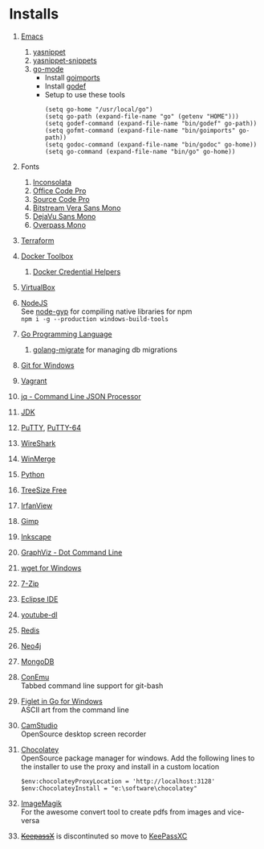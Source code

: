 # Installs #

1. [Emacs](https://sourceforge.net/projects/emacsbinw64/)
   1. [yasnippet](https://github.com/joaotavora/yasnippet)
   2. [yasnippet-snippets](https://github.com/AndreaCrotti/yasnippet-snippets)
   3. [go-mode](https://github.com/dominikh/go-mode.el)
       - Install [goimports](https://github.com/bradfitz/goimports)
       - Install [godef](github.com/rogpeppe/godef)
       - Setup to use these tools
         ``` elisp
         (setq go-home "/usr/local/go")
         (setq go-path (expand-file-name "go" (getenv "HOME")))
         (setq godef-command (expand-file-name "bin/godef" go-path))
         (setq gofmt-command (expand-file-name "bin/goimports" go-path))
         (setq godoc-command (expand-file-name "bin/godoc" go-home))
         (setq go-command (expand-file-name "bin/go" go-home))

         ```
2. Fonts
   1. [Inconsolata](http://www.levien.com/type/myfonts/inconsolata.html)
   2. [Office Code Pro](https://github.com/nathco/Office-Code-Pro)
   3. [Source Code Pro](http://adobe-fonts.github.io/source-code-pro/)
   4. [Bitstream Vera Sans Mono](http://www.dafont.com/bitstream-vera-mono.font)
   5. [DejaVu Sans Mono](http://dejavu-fonts.org/wiki/Main_Page)
   6. [Overpass Mono](http://overpassfont.org/)
3. [Terraform](https://terraform.io)
4. [Docker Toolbox](https://www.docker.com/docker-toolbox)
   1. [Docker Credential Helpers](https://github.com/docker/docker-credential-helpers)
5. [VirtualBox](https://www.virtualbox.org/wiki/Downloads)
6. [NodeJS](https://nodejs.org/en/download/)  
   See [node-gyp](https://github.com/nodejs/node-gyp) for compiling native libraries for npm  
   `npm i -g --production windows-build-tools`
7. [Go Programming Language](https://golang.org/dl/)
   1. [golang-migrate](https://github.com/golang-migrate/migrate) for managing db migrations
8. [Git for Windows](https://git-scm.com/download/)
9. [Vagrant](http://vagrantup.com/)
10. [jq - Command Line JSON Processor](https://stedolan.github.io/jq/)
11. [JDK](http://www.oracle.com/technetwork/java/javase/downloads/jdk8-downloads-2133151.html)
12. [PuTTY](http://www.putty.org/), [PuTTY-64](https://blog.splunk.net/64bit-putty/)
13. [WireShark](https://www.wireshark.org/#download)
14. [WinMerge](http://winmerge.org/downloads/?lang=en)
15. [Python](https://www.python.org/downloads/)
16. [TreeSize Free](http://www.jam-software.com/treesize_free/)
17. [IrfanView](http://www.irfanview.com/)
18. [Gimp](https://www.gimp.org/downloads/)
19. [Inkscape](https://inkscape.org/en/download/windows/)
20. [GraphViz - Dot Command Line](http://www.graphviz.org/Download.php)
21. [wget for Windows](http://gnuwin32.sourceforge.net/packages/wget.htm)
22. [7-Zip](http://www.7-zip.org/)
23. [Eclipse IDE](https://www.eclipse.org/downloads/eclipse-packages/)
24. [youtube-dl](https://rg3.github.io/youtube-dl/)
25. [Redis](http://redis.io/)
26. [Neo4j](https://neo4j.com/download/other-releases/)
27. [MongoDB](https://www.mongodb.com/download-center#community)
28. [ConEmu](http://conemu.github.io/en/index.html)  
    Tabbed command line support for git-bash
29. [Figlet in Go for Windows](https://github.com/lukesampson/figlet)  
    ASCII art from the command line
30. [CamStudio](http://camstudio.org/)  
    OpenSource desktop screen recorder
31. [Chocolatey](https://chocolatey.org/)  
    OpenSource package manager for windows. Add the following lines to
    the installer to use the proxy and install in a custom location

        $env:chocolateyProxyLocation = 'http://localhost:3128'
        $env:ChocolateyInstall = "e:\software\chocolatey"

32. [ImageMagik](https://www.imagemagick.org/script/download.php)  
    For the awesome convert tool to create pdfs from images and vice-versa
33. ~~[KeepassX](https://www.keepassx.org/)~~ is discontinuted so move to [KeePassXC](https://keepassxc.org)
